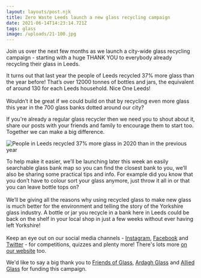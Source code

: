 ```yaml
---
layout: layouts/post.njk
title: Zero Waste Leeds launch a new glass recycling campaign
date: 2021-06-14T14:23:14.721Z
tags: glass
image: /uploads/21-100.jpg
---
```

Join us over the next few months as we launch a city-wide glass recycling campaign - starting with a huge THANK YOU to everybody already recycling their glass in Leeds.

It turns out that last year the people of Leeds recycled 37% more glass than the year before! That’s over 12000 tonnes of bottles and jars, the equivalent of around 130 for each Leeds household. Nice One Leeds!\
\
Wouldn’t it be great if we could build on that by recycling even more glass this year in the 700 glass banks dotted around our city?  

If you're already a regular glass recycler then we need you to shout about it, share our posts with your friends and family to encourage them to start too. Together we can make a big difference.

![](/uploads/letskeeprecycling.jpg "People in Leeds recycled 37% more glass in 2020 than in the previous year")

To help make it easier, we’ll be launching later this week an easily searchable glass bank map so you can find the closest bank to you, we’ll also be sharing some practical tips and info.  For example did you know that you don’t have to colour sort your glass anymore, just throw it all in or that you can leave bottle tops on?\
\
We’ll be giving all the reasons why using recycled glass to make new glass is much better for the environment and telling the story of the Yorkshire glass industry.  A bottle or jar you recycle in a bank here in Leeds could be back on the shelf in your local shop in just a few weeks without ever having left Yorkshire!\
\
Keep an eye out on our social media channels - [Instagram](https://www.instagram.com/zerowasteleeds/), [Facebook](facebook.com/zerowasteleeds/) and [Twitter](https://twitter.com/zerowasteleeds?lang=en) - for competitions, quizzes and plenty more!  There's lots more [on our website](https://www.zerowasteleeds.org.uk/projects/leeds-glass-recycling/) too.  

We'd like to say a big thank you to [Friends of Glass](https://www.friendsofglass.com/), [Ardagh Glass](https://www.ardaghgroup.com/) and [Allied Glass](https://www.allied-glass.com/) for funding this campaign.
